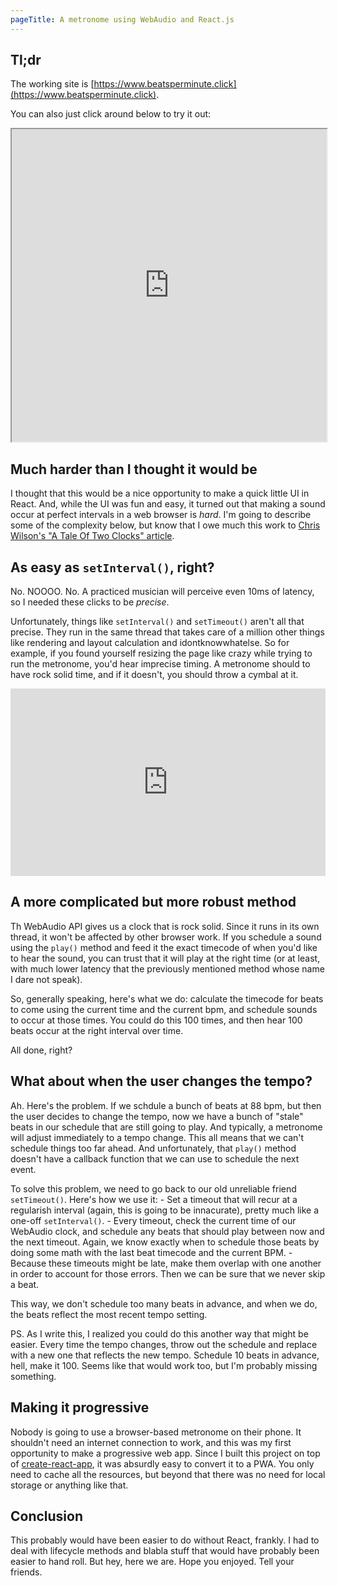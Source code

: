 ```yaml
---
pageTitle: A metronome using WebAudio and React.js
---
```

## Tl;dr

The working site is [https://www.beatsperminute.click](https://www.beatsperminute.click).

You can also just click around below to try it out:

<iframe src="https://www.beatsperminute.click" title="Beats Per Minute" height="500px" width="100%"></iframe>

## Much harder than I thought it would be

I thought that this would be a nice opportunity to make a quick little UI in React. And, while the UI was fun and easy, it turned out that making a sound occur at perfect intervals in a web browser is *hard*. I'm going to describe some of the complexity below, but know that I owe much this work to [Chris Wilson's "A Tale Of Two Clocks" article](https://www.html5rocks.com/en/tutorials/audio/scheduling/).

## As easy as `setInterval()`, right?

No. NOOOO. No. A practiced musician will perceive even 10ms of latency, so I needed these clicks to be *precise*.

Unfortunately, things like `setInterval()` and `setTimeout()` aren't all that precise. They run in the same thread that takes care of a million other things like rendering and layout calculation and idontknowwhatelse. So for example, if you found yourself resizing the page like crazy while trying to run the metronome, you'd hear imprecise timing. A metronome should to have rock solid time, and if it doesn't, you should throw a cymbal at it.

<iframe src="https://giphy.com/embed/fSAPjQtwbj0zK" width="100%" height="300px" frameBorder="0" class="giphy-embed" allowFullScreen></iframe>

## A more complicated but more robust method

Th WebAudio API gives us a clock that is rock solid. Since it runs in its own thread, it won't be affected by other browser work. If you schedule a sound using the `play()` method and feed it the exact timecode of when you'd like to hear the sound, you can trust that it will play at the right time (or at least, with much lower latency that the previously mentioned method whose name I dare not speak).

So, generally speaking, here's what we do: calculate the timecode for beats to come using the current time and the current bpm, and schedule sounds to occur at those times. You could do this 100 times, and then hear 100 beats occur at the right interval over time.

All done, right?

## What about when the user changes the tempo?

Ah. Here's the problem. If we schdule a bunch of beats at 88 bpm, but then the user decides to change the tempo, now we have a bunch of "stale" beats in our schedule that are still going to play. And typically, a metronome will adjust immediately to a tempo change. This all means that we can't schedule things too far ahead. And unfortunately, that `play()` method doesn't have a callback function that we can use to schedule the next event.

To solve this problem, we need to go back to our old unreliable friend `setTimeout()`. Here's how we use it:
    - Set a timeout that will recur at a regularish interval (again, this is going to be innacurate), pretty much like a one-off `setInterval()`.
    - Every timeout, check the current time of our WebAudio clock, and schedule any beats that should play between now and the next timeout. Again, we know exactly when to schedule those beats by doing some math with the last beat timecode and the current BPM.
    - Because these timeouts might be late, make them overlap with one another in order to account for those errors. Then we can be sure that we never skip a beat.

This way, we don't schedule too many beats in advance, and when we do, the beats reflect the most recent tempo setting.

PS. As I write this, I realized you could do this another way that might be easier. Every time the tempo changes, throw out the schedule and replace with a new one that reflects the new tempo. Schedule 10 beats in advance, hell, make it 100. Seems like that would work too, but I'm probably missing something.

## Making it progressive

Nobody is going to use a browser-based metronome on their phone. It shouldn't need an internet connection to work, and this was my first opportunity to make a progressive web app. Since I built this project on top of [create-react-app](https://create-react-app.dev/), it was absurdly easy to convert it to a PWA. You only need to cache all the resources, but beyond that there was no need for local storage or anything like that.

## Conclusion

This probably would have been easier to do without React, frankly. I had to deal with lifecycle methods and blabla stuff that would have probably been easier to hand roll. But hey, here we are. Hope you enjoyed. Tell your friends.




